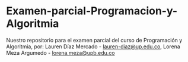 # Examen-parcial-Programacion-y-Algoritmia
Nuestro repositorio para el examen parcial del curso de Programación y Algoritmia, por: 
Lauren Díaz Mercado - lauren-diaz@up.edu.co, Lorena Meza Argumedo - lorena.meza@upb.edu.co
